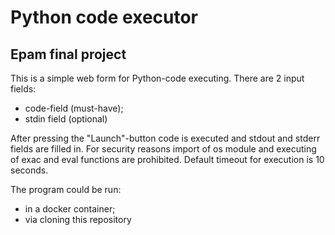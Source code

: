 # Python code executor
## Epam final project

This is a simple web form for Python-code executing.
There are 2 input fields:
- code-field (must-have);
- stdin field (optional)

After pressing the "Launch"-button code is executed and stdout and stderr fields are filled in.
For security reasons import of os module and executing of exac and eval functions are prohibited.
Default timeout for execution is 10 seconds.

The program could be run:
- in a docker container;
- via cloning this repository
